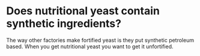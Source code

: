 # Does nutritional yeast contain synthetic ingredients?

The way other factories make fortified yeast is they put synthetic petroleum based. When you get nutritional yeast you want to get it unfortified.